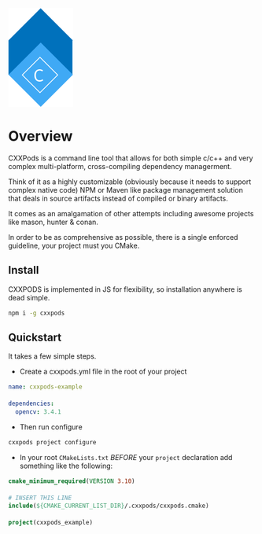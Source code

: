 ![logo](../art/logo.png)

# Overview

CXXPods is a command line tool that allows for both simple c/c++ and very complex multi-platform, cross-compiling dependency managerment.  

Think of it as a highly customizable (obviously because it needs to support complex native code) NPM or Maven like package management solution that deals in source artifacts instead of compiled or binary artifacts.

It comes as an amalgamation of other attempts including awesome projects like mason, hunter & conan.

In order to be as comprehensive as possible, there is a single enforced guideline, your project must you CMake.

## Install

CXXPODS is implemented in JS for flexibility, so installation  anywhere is dead simple.

```bash
npm i -g cxxpods
```



## Quickstart

It takes a few simple steps.

- Create a cxxpods.yml file in the root of your project

```yaml
name: cxxpods-example

dependencies:
  opencv: 3.4.1

```

- Then run configure

```bash
cxxpods project configure
```

- In your root `CMakeLists.txt` *BEFORE* your `project` declaration 
  add something like the following:

```cmake
cmake_minimum_required(VERSION 3.10)

# INSERT THIS LINE
include(${CMAKE_CURRENT_LIST_DIR}/.cxxpods/cxxpods.cmake)

project(cxxpods_example)
```


